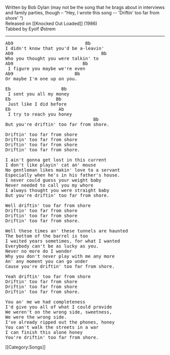 Written by Bob Dylan (may not be the song that he brags about in
interviews and family parties, though – “Hey, I wrote this song --
'Driftin' too far from shore' “)<br>
Released on [[Knocked Out Loaded]] (1986)<br>
Tabbed by Eyolf Østrem

----
<pre class="verse">
Ab9                           Bb
I didn't know that you'd be a-leavin'
Ab9                                 Bb
Who you thought you were talkin' to
Ab9                          Bb
 I figure you maybe we're even
Ab9                       Bb
Or maybe I'm one up on you.

Eb                   Bb
 I sent you all my money
Eb                 Bb
 Just like I did before
Eb                  Ab
 I try to reach you honey
                                 Bb
But you're driftin' too far from shore.

Driftin' too far from shore
Driftin' too far from shore
Driftin' too far from shore
Driftin' too far from shore.

I ain't gonna get lost in this current
I don't like playin' cat an' mouse
No gentleman likes makin' love to a servant
Especially when he's in his father's house.
I never could guess your weight baby
Never needed to call you my whore
I always thought you were straight baby
But you're driftin' too far from shore.

Well driftin' too far from shore
Driftin' too far from shore
Driftin' too far from shore
Driftin' too far from shore.

Well these times an' these tunnels are haunted
The bottom of the barrel is too
I waited years sometimes, for what I wanted
Everybody can't be as lucky as you.
Never no more do I wonder
Why you don't never play with me any more
An' any moment you can go under
Cause you're driftin' too far from shore.

Yeah driftin' too far from shore
Driftin' too far from shore
Driftin' too far from shore
Driftin' too far from shore.

You an' me we had completeness
I'd give you all of what I could provide
We weren't on the wrong side, sweetness,
We were the wrong side.
I've already ripped out the phones, honey
You can't walk the streets in a war
I can finish this alone honey
You're driftin' too far from shore.
</pre>

[[Category:Songs]]